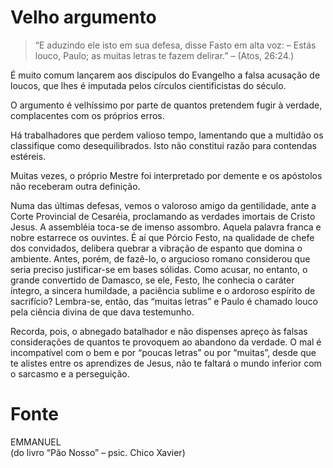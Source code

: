 # Velho argumento

> “E aduzindo ele isto em sua defesa, disse Fasto em alta voz: – Estás louco, Paulo; as muitas letras te fazem delirar.” – (Atos, 26:24.)

É muito comum lançarem aos discípulos do Evangelho a falsa acusação de loucos, que lhes é imputada pelos círculos cientificistas do século.

O argumento é velhíssimo por parte de quantos pretendem fugir à verdade, complacentes com os próprios erros.

Há trabalhadores que perdem valioso tempo, lamentando que a multidão os classifique como desequilibrados. Isto não constitui razão para contendas estéreis.

Muitas vezes, o próprio Mestre foi interpretado por demente e os apóstolos não receberam outra definição.

Numa das últimas defesas, vemos o valoroso amigo da gentilidade, ante a Corte Provincial de Cesaréia, proclamando as verdades imortais de Cristo Jesus. A assembléia toca-se de imenso assombro. Aquela palavra franca e nobre estarrece os ouvintes. É aí que Pórcio Festo, na qualidade de chefe dos convidados, delibera quebrar a vibração de espanto que domina o ambiente. Antes, porém, de fazê-lo, o argucioso romano considerou que seria preciso justificar-se em bases sólidas. Como acusar, no entanto, o grande convertido de Damasco, se ele, Festo, lhe conhecia o caráter íntegro, a sincera humildade, a paciência sublime e o ardoroso espírito de sacrifício? Lembra-se, então, das “muitas letras” e Paulo é chamado louco pela ciência divina de que dava testemunho.

Recorda, pois, o abnegado batalhador e não dispenses apreço às falsas considerações de quantos te provoquem ao abandono da verdade. O mal é incompatível com o bem e por “poucas letras” ou por “muitas”, desde que te alistes entre os aprendizes de Jesus, não te faltará o mundo inferior com o sarcasmo e a perseguição.

# Fonte
EMMANUEL  
(do livro “Pão Nosso” – psic. Chico Xavier)  
